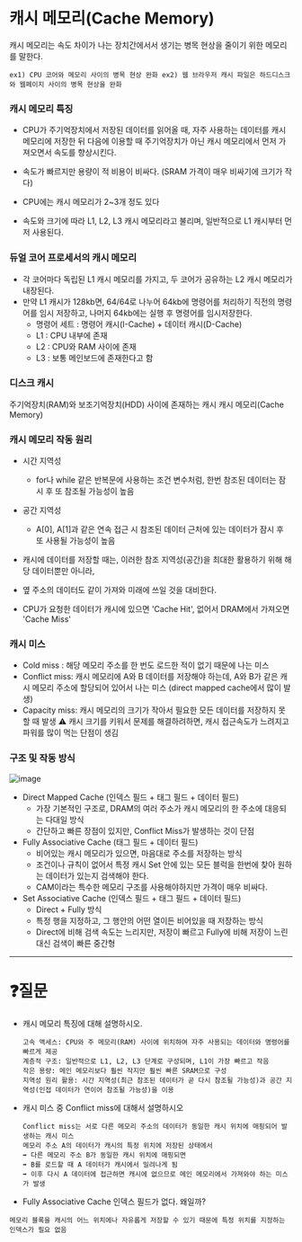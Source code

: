 # 캐시 메모리(Cache Memory)

캐시 메모리는 속도 차이가 나는 장치간에서서 생기는 병목 현상을 줄이기 위한 메모리를 말한다.

`ex1) CPU 코어와 메모리 사이의 병목 현상 완화
ex2) 웹 브라우저 캐시 파일은 하드디스크와 웹페이지 사이의 병목 현상을 완화
`
### 캐시 메모리 특징

- CPU가 주기억장치에서 저장된 데이터를 읽어올 때, 자주 사용하는 데이터를 캐시 메모리에 저장한 뒤
   다음에 이용할 때 주기억장치가 아닌 캐시 메모리에서 먼저 가져오면서 속도를 향상시킨다.

- 속도가 빠르지만 용량이 적 비용이 비싸다. (SRAM 가격이 매우 비싸기에 크기가 작다)

- CPU에는 캐시 메모리가 2~3개 정도 있다
- 속도와 크기에 따라 L1, L2, L3 캐시 메모리라고 불리며, 일반적으로 L1 캐시부터 먼저 사용된다.

### 듀얼 코어 프로세서의 캐시 메모리
- 각 코어마다 독립된 L1 캐시 메모리를 가지고, 두 코어가 공유하는 L2 캐시 메모리가 내장된다.
- 만약 L1 캐시가 128kb면, 64/64로 나누어 64kb에 명령어를 처리하기 직전의 명령어를 임시 저장하고,
  나머지 64kb에는 실행 후 명령어를 임시저장한다.
  * 명령어 세트 : 명령어 캐시(I-Cache) + 데이터 캐시(D-Cache)
  * L1 : CPU 내부에 존재
  * L2 : CPU와 RAM 사이에 존재
  * L3 : 보통 메인보드에 존재한다고 함
 
### 디스크 캐시
주기억장치(RAM)와 보조기억장치(HDD) 사이에 존재하는 캐시 캐시 메모리(Cache Memory)

### 캐시 메모리 작동 원리
- 시간 지역성
  - for나 while 같은 반복문에 사용하는 조건 변수처럼, 한번 참조된 데이터는 잠시 후 또 참조될 가능성이 높음
- 공간 지역성
  - A[0], A[1]과 같은 연속 접근 시 참조된 데이터 근처에 있는 데이터가 잠시 후 또 사용될 가능성이 높음
 
- 캐시에 데이터를 저장할 때는, 이러한 참조 지역성(공간)을 최대한 활용하기 위해 해당 데이터뿐만 아니라,
- 옆 주소의 데이터도 같이 가져와 미래에 쓰일 것을 대비한다.
- CPU가 요청한 데이터가 캐시에 있으면 'Cache Hit', 없어서 DRAM에서 가져오면 'Cache Miss'

### 캐시 미스
- Cold miss : 해당 메모리 주소를 한 번도 로드한 적이 없기 때문에 나는 미스
- Conflict miss: 캐시 메모리에 A와 B 데이터를 저장해야 하는데,
  A와 B가 같은 캐시 메모리 주소에 할당되어 있어서 나는 미스 (direct mapped cache에서 많이 발생)
- Capacity miss: 캐시 메모리의 크기가 작아서 필요한 모든 데이터를 저장하지 못할 때 발생
  ⚠️ 캐시 크기를 키워서 문제를 해결하려하면, 캐시 접근속도가 느려지고 파워를 많이 먹는 단점이 생김

### 구조 및 작동 방식
![image](https://github.com/user-attachments/assets/6aea2b64-cb7d-4c19-850d-37d862248b49)

- Direct Mapped Cache (인덱스 필드 + 태그 필드 + 데이터 필드)
  - 가장 기본적인 구조로, DRAM의 여러 주소가 캐시 메모리의 한 주소에 대응되는 다대일 방식
  - 간단하고 빠른 장점이 있지만, Conflict Miss가 발생하는 것이 단점
- Fully Associative Cache (태그 필드 + 데이터 필드)
  - 비어있는 캐시 메모리가 있으면, 마음대로 주소를 저장하는 방식
  - 조건이나 규칙이 없어서 특정 캐시 Set 안에 있는 모든 블럭을 한번에 찾아 원하는 데이터가 있는지 검색해야 한다.
  - CAM이라는 특수한 메모리 구조를 사용해야하지만 가격이 매우 비싸다.
- Set Associative Cache (인덱스 필드 + 태그 필드 + 데이터 필드)
  - Direct + Fully 방식
  - 특정 행을 지정하고, 그 행안의 어떤 열이든 비어있을 때 저장하는 방식
  - Direct에 비해 검색 속도는 느리지만, 저장이 빠르고 Fully에 비해 저장이 느린 대신 검색이 빠른 중간형
 
---
# ❓질문
- 캐시 메모리 특징에 대해 설명하시오.
  ```
  고속 액세스: CPU와 주 메모리(RAM) 사이에 위치하여 자주 사용되는 데이터와 명령어를 빠르게 제공
  계층적 구조: 일반적으로 L1, L2, L3 단계로 구성되며, L1이 가장 빠르고 작음
  작은 용량: 메인 메모리보다 훨씬 작지만 훨씬 빠른 SRAM으로 구성
  지역성 원리 활용: 시간 지역성(최근 참조된 데이터가 곧 다시 참조될 가능성)과 공간 지역성(인접 데이터가 연이어 참조될 가능성)을 이용
  ```
  
- 캐시 미스 중 Conflict miss에 대해서 설명하시오
  ```
  Conflict miss는 서로 다른 메모리 주소의 데이터가 동일한 캐시 위치에 매핑되어 발생하는 캐시 미스
  메모리 주소 A의 데이터가 캐시의 특정 위치에 저장된 상태에서
  ➡️ 다른 메모리 주소 B가 동일한 캐시 위치에 매핑되면
  ➡️ B를 로드할 때 A 데이터가 캐시에서 밀려나게 됨
  ➡️ 이후 다시 A 데이터에 접근하면 캐시에 없으므로 메인 메모리에서 가져와야 하는 미스가 발생
  ```
- Fully Associative Cache 인덱스 필드가 없다. 왜일까?

```
메모리 블록을 캐시의 어느 위치에나 자유롭게 저장할 수 있기 때문에 특정 위치를 지정하는 인덱스가 필요 없음
```
